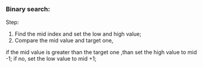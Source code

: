 ### Binary search:

Step:

1. Find the mid index and set the low and high value;
2. Compare the mid value and target one, 

if the mid value is greater than the target one ,than set the high value to mid -1;
if no, set the low value to mid +1;


